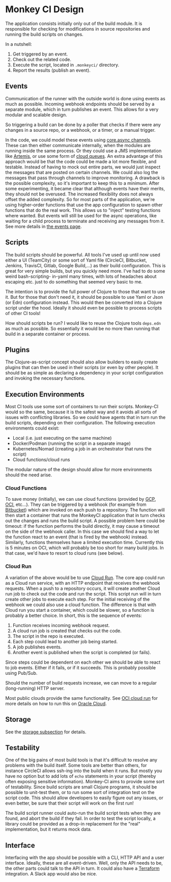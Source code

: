 # Monkey CI Design #

The application consists initially only out of the build module.  It is responsible
for checking for modifications in source repositories and running the build scripts
on changes.

In a nutshell:

  1. Get triggered by an event.
  2. Check out the related code.
  3. Execute the script, located in `.monkeyci/` directory.
  4. Report the results (publish an event).

## Events ##

Communication of the runner with the outside world is done using events as much
as possible.  Incoming webhook endpoints should be served by a separate module,
which in turn publishes an event.  This allows for a very modular and scalable
design.

So triggering a build can be done by a poller that checks if there were any changes
in a source repo, or a webhook, or a timer, or a manual trigger.

In the code, we could model these events using
[core.async channels](https://clojure.github.io/core.async/index.html).  These
can then either communicate internally, when the modules are running inside the
same process.  Or they could use a JMS implementation like [Artemis](https://activemq.apache.org/components/artemis/documentation/),
or use some form of [cloud queues](https://docs.oracle.com/en-us/iaas/Content/queue/home.htm).
An extra advantage of this approach would be that the code could be made a lot more
flexible, and testable.  Instead of having to mock out entire parts, we would just
inspect the messages that are posted on certain channels.  We could also log the
messages that pass through channels to improve monitoring.
A drawback is the possible complexity, so it's important to keep this to a minimum.
After some experimenting, it became clear that although events have their merits,
they should not be overused.  The increased flexibility does not always offset the
added complexity.  So for most parts of the application, we're using higher-order
functions that use the app configuration to spawn other functions that do the real
work.  This allows us to "inject" testing functions where wanted.  But events will
still be used for the async operations, like waiting for a child process to terminate
and receiving any messages from it.  See more details in [the events page](events.md).

## Scripts ##

The build scripts should be powerful.  All tools I've used up until now used either
a UI (TeamCity) or some sort of Yaml file (CircleCI, Bitbucket, Jenkins, TravisCI,
Gitlab, Google Build,...) as their build configuration.  This is great for very
simple builds, but you quickly need more.  I've had to do some weird bash-scripting-
in-yaml many times, with lots of headaches about escaping etc. just to do something
that seemed very basic to me.

The intention is to provide the full power of Clojure to those that want to use it.
But for those that don't need it, it should be possible to use Yaml or Json (or Edn)
configuration instead.  This would then be converted into a Clojure script under the
hood.  Ideally it should even be possible to process scripts of other CI tools!

How should scripts be run?  I would like to reuse the Clojure tools `deps.edn` as
much as possible.  So essentially it would be no more than running that build in
a separate container or process.

## Plugins ##

The Clojure-as-script concept should also allow builders to easily create plugins that
can then be used in their scripts (or even by other people).  It should be as simple
as declaring a dependency in your script configuration and invoking the necessary
functions.

## Execution Environments ##

Most CI tools use some sort of containers to run their scripts.  Monkey-CI would so the
same, because it is the safest way and it avoids all sorts of issues with conflicting
libraries.  So we could have agents that in turn run the build scripts, depending
on their configuration.  The following execution environments could exist:

- Local (i.e. just executing on the same machine)
- Docker/Podman (running the script in a separate image)
- Kubernetes/Nomad (creating a job in an orchestrator that runs the script)
- Cloud functions/cloud runs

The modular nature of the design should allow for more environments should the need
arise.

### Cloud Functions

To save money (initially), we can use cloud functions (provided by [GCP](https://console.cloud.google.com/run),
[OCI](https://docs.oracle.com/en-us/iaas/Content/Functions/Concepts/functionsoverview.htm), etc...).
They can be triggered by a webhook (for example from [Bitbucket](https://support.atlassian.com/bitbucket-cloud/docs/manage-webhooks/))
which are invoked on each push to a repository.  The function will then start a container
that runs the MonkeyCI application that in turn checks out the changes and runs
the build script.  A possible problem here could be timeout: if the function performs
the build directly, it may cause a timeout on the side of the webhook caller.  In this case
we should find a way to let the function react to an event (that is fired by the webhook)
instead.  Similarly, functions themselves have a limited execution time.  Currently this
is 5 minutes on OCI, which will probably be too short for many build jobs.  In that case,
we'd have to resort to cloud runs (see below).

### Cloud Run

A variation of the above would be to use [Cloud Run](https://cloud.google.com/run/docs/overview/what-is-cloud-run).
The core app could run as a Cloud run service, with an HTTP endpoint that receives the
webhook requests.  When a push to a repository occurs, it will create another Cloud run
job to check out the code and run the script.  This script run will in turn create other
jobs to execute each step.  For the initial receiving of the webhook we could also use
a cloud function.  The difference is that with Cloud run you start a container, which could
be slower, so a function is probably a better choice.  In short, this is the sequence of events:

1. Function receives incoming webhook request.
2. A cloud run job is created that checks out the code.
3. The script in the repo is executed.
4. Each step could lead to another job being started.
5. A job publishes events.
6. Another event is published when the script is completed (or fails).

Since steps could be dependent on each other we should be able to react to job events.
Either if it fails, or if it succeeds.  This is probably possible using Pub/Sub.

Should the number of build requests increase, we can move to a regular (long-running) HTTP server.

Most public clouds provide the same functionality.  See [OCI cloud run](oci-cloud.md)
for more details on how to run this on [Oracle Cloud](https://cloud.oracle.com).

## Storage ##

See the [storage subsection](storage.md) for details.

## Testability ##

One of the big pains of most build tools is that it's difficult to resolve any problems
with the build itself.  Some tools are better than others, for instance CircleCI allows
ssh-ing into the build when it runs.  But mostly you have no option but to add lots
of `echo` statements in your script (thereby often exposing sensitive information).
Monkey-CI aims to provide some sort of testability.  Since build scripts are small Clojure
programs, it should be possible to unit-test them, or to run some sort of integration
test on the script code.  This should allow developers to easily figure out any issues,
or even better, be sure that their script will work on the first run!

The build script runner could auto-run the build script tests when they are found, and
abort the build if they fail.  In order to test the script locally, a library could be
provided as a drop-in replacement for the "real" implementation, but it returns mock
data.

## Interface ##

Interfacing with the app should be possible with a CLI, HTTP API and a user interface.
Ideally, these are all event-driven.  Well, only the API needs to be, the other parts
could talk to the API in turn.  It could also have a [Terraform](https://terraform.io)
integration.  A Slack app would also be nice.
